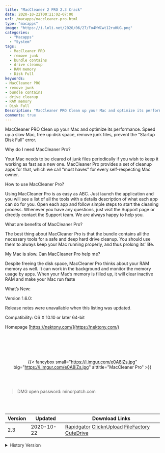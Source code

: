 ```yaml
---
title: "MacCleaner 2 PRO 2.3 Crack"
date: 2020-10-22T00:21:02-07:00
url: /macapps/maccleaner-pro.html
type: "macapps"
image: "https://i.loli.net/2020/06/27/Fo4hWCwt12ruHUG.png"
categories:
  - "Macapps"
  - "System"
tags:
  - MacCleaner PRO
  - remove junk
  - bundle contains
  - drive cleanup
  - RAM memory
  - Disk Full
keywords:
- MacCleaner PRO
- remove junk
- bundle contains
- drive cleanup
- RAM memory
- Disk Full
Description: "MacCleaner PRO Clean up your Mac and optimize its performance. Speed up a slow Mac, free up disk space, remove junk files, prevent the “Startup Disk Full” error"
comments: true
---
```


MacCleaner PRO Clean up your Mac and optimize its performance. Speed up a slow Mac, free up disk space, remove junk files, prevent the “Startup Disk Full” error.

Why do I need MacCleaner Pro?

Your Mac needs to be cleared of junk files periodically if you wish to keep it working as fast as a new one. MacCleaner Pro provides a set of cleanup apps for that, which we call “must haves” for every self-respecting Mac owner.

How to use MacCleaner Pro?

Using MacCleaner Pro is as easy as ABC. Just launch the application and you will see a list of all the tools with a details description of what each app can do for you. Open each app and follow simple steps to start the cleaning process. Whenever you have any questions, just visit the Support page or directly contact the Support team. We are always happy to help you.

What are benefits of MacCleaner Pro?

The best thing about MacCleaner Pro is that the bundle contains all the necessary tools for a safe and deep hard drive cleanup. You should use them to always keep your Mac running properly, and thus prolong its’ life.

My Mac is slow. Can MacCleaner Pro help me?

Despite freeing the disk space, MacCleaner Pro thinks about your RAM memory as well. It can work in the background and monitor the memory usage by apps. When your Mac’s memory is filled up, it will clear inactive RAM and make your Mac run faste

What’s New:

Version 1.6.0:

Release notes were unavailable when this listing was updated.

Compatibility: OS X 10.10 or later 64-bit

Homepage [https://nektony.com/](https://nektony.com/)

<br/>
<br/>
<script async src="https://pagead2.googlesyndication.com/pagead/js/adsbygoogle.js"></script>
<ins class="adsbygoogle"
     style="display:block; text-align:center;"
     data-ad-layout="in-article"
     data-ad-format="fluid"
     data-ad-client="ca-pub-8746275014476192"
     data-ad-slot="5144997159"></ins>
<script>
     (adsbygoogle = window.adsbygoogle || []).push({});
</script>
<br/>
<br/>


<center>

{{< fancybox small="https://i.imgur.com/e0A8iZs.jpg" big="https://i.imgur.com/e0A8iZs.jpg" alttitle="MacCleaner Pro" >}}

</center>

<br/>
<br/>


> DMG open password: minorpatch.com

<br/>

<br/>
<div id="history_version" class="history_version">

| Version | Updated | Download Links |
| ---- | ---- | ---- |
| 2.3 | 2020-10-22 | [Rapidgator](https://ouo.io/4PKRAh)   [ClicknUpload](https://ouo.io/h4ICqo)   [FileFactory](https://ouo.io/36w7F8)   [CuteDrive](https://ouo.io/WIZbUc) |
<details>
<summary>History Version</summary>

| Version | Updated | Download Links |
| ---- | ---- | ---- |
| 2.2 | 2020-08-31 | [UsersCloud](https://ouo.io/iDc1fV)   [ClicknUpload](https://ouo.io/WcMAsA7)   [FileFactory](https://ouo.io/sTPu8y)   [CuteDrive](https://ouo.io/HZ7ak1) |
| 2.1.3 | 2020-08-20 | [UsersCloud](https://ouo.io/dbMffX)   [ClicknUpload](https://ouo.io/vxBO9h)   [FileFactory](https://ouo.io/EEo83u)   [CuteDrive](https://ouo.io/QDb5ah) |
| 2.1 | 2020-08-11 | [UsersCloud](https://ouo.io/qtQFKHf)   [ClicknUpload](https://ouo.io/vtmNLP)   [FileFactory](https://ouo.io/5Bq4dy)   [CuteDrive](https://ouo.io/Qn7lDQ) |
| 2.0.1 | 2020-06-27 | [UsersCloud](https://ouo.io/E1VV6j)   [ClicknUpload](https://ouo.io/UBpdfU)   [FileFactory](https://ouo.io/eU7MUJF)   [CuteDrive](https://ouo.io/b0R12ye) |
| 2.0 | 2020-06-21 | [UsersCloud](https://ouo.io/OmutNd)   [ClicknUpload](https://ouo.io/1MM6aJ)   [FileFactory](https://ouo.io/aSqfUz)   [CuteDrive](https://ouo.io/u5rLYaP) |
| 1.8.0 | 2020-03-27 | [UsersCloud](https://ouo.io/wIxilw)   [ClicknUpload](https://ouo.io/ZwCT5v)   [FileFactory](https://ouo.io/qFjMnQ)   [CuteDrive](https://ouo.io/cpPrhU) |
| 1.7.0 | 2020-03-21 | [UsersCloud](https://ouo.io/mYFnDh)   [ClicknUpload](https://ouo.io/WmderT)   [FileFactory](https://ouo.io/Ji3GbL)   [CuteDrive](https://ouo.io/DzCDQ4) |
</details>

</div>
